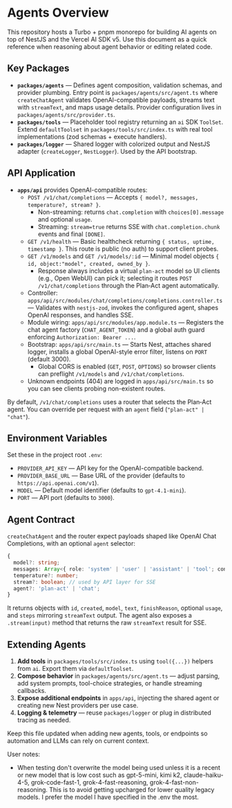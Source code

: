 # Agents Overview

This repository hosts a Turbo + pnpm monorepo for building AI agents on top of NestJS and the Vercel AI SDK v5. Use this document as a quick reference when reasoning about agent behavior or editing related code.

## Key Packages

- **`packages/agents`** — Defines agent composition, validation schemas, and provider plumbing. Entry point is `packages/agents/src/agent.ts` where `createChatAgent` validates OpenAI-compatible payloads, streams text with `streamText`, and maps usage details. Provider configuration lives in `packages/agents/src/provider.ts`.
- **`packages/tools`** — Placeholder tool registry returning an `ai` SDK `ToolSet`. Extend `defaultToolset` in `packages/tools/src/index.ts` with real tool implementations (zod schemas + execute handlers).
- **`packages/logger`** — Shared logger with colorized output and NestJS adapter (`createLogger`, `NestLogger`). Used by the API bootstrap.

## API Application

- **`apps/api`** provides OpenAI-compatible routes:
  - `POST /v1/chat/completions` — Accepts `{ model?, messages, temperature?, stream? }`.
    - Non-streaming: returns `chat.completion` with `choices[0].message` and optional `usage`.
    - Streaming: `stream=true` returns SSE with `chat.completion.chunk` events and final `[DONE]`.
  - `GET /v1/health` — Basic healthcheck returning `{ status, uptime, timestamp }`. This route is public (no auth) to support client probes.
  - `GET /v1/models` and `GET /v1/models/:id` — Minimal model objects `{ id, object:"model", created, owned_by }`.
    - Response always includes a virtual `plan-act` model so UI clients (e.g., Open WebUI) can pick it; selecting it routes `POST /v1/chat/completions` through the Plan‑Act agent automatically.
  - Controller: `apps/api/src/modules/chat/completions/completions.controller.ts` — Validates with `nestjs-zod`, invokes the configured agent, shapes OpenAI responses, and handles SSE.
  - Module wiring: `apps/api/src/modules/app.module.ts` — Registers the chat agent factory (`CHAT_AGENT_TOKEN`) and a global auth guard enforcing `Authorization: Bearer ...`.
  - Bootstrap: `apps/api/src/main.ts` — Starts Nest, attaches shared logger, installs a global OpenAI-style error filter, listens on `PORT` (default 3000).
    - Global CORS is enabled (`GET`, `POST`, `OPTIONS`) so browser clients can preflight `/v1/models` and `/v1/chat/completions`.
  - Unknown endpoints (404) are logged in `apps/api/src/main.ts` so you can see clients probing non-existent routes.

By default, `/v1/chat/completions` uses a router that selects the Plan‑Act agent. You can override per request with an `agent` field (`"plan-act" | "chat"`).

## Environment Variables

Set these in the project root `.env`:

- `PROVIDER_API_KEY` — API key for the OpenAI-compatible backend.
- `PROVIDER_BASE_URL` — Base URL of the provider (defaults to `https://api.openai.com/v1`).
- `MODEL` — Default model identifier (defaults to `gpt-4.1-mini`).
- `PORT` — API port (defaults to `3000`).

## Agent Contract

`createChatAgent` and the router expect payloads shaped like OpenAI Chat Completions, with an optional `agent` selector:

```ts
{
  model?: string;
  messages: Array<{ role: 'system' | 'user' | 'assistant' | 'tool'; content: string }>;
  temperature?: number;
  stream?: boolean; // used by API layer for SSE
  agent?: 'plan-act' | 'chat';
}
```

It returns objects with `id`, `created`, `model`, `text`, `finishReason`, optional `usage`, and `steps` mirroring `streamText` output. The agent also exposes a `.stream(input)` method that returns the raw `streamText` result for SSE.

## Extending Agents

1. **Add tools** in `packages/tools/src/index.ts` using `tool({...})` helpers from `ai`. Export them via `defaultToolset`.
2. **Compose behavior** in `packages/agents/src/agent.ts` — adjust parsing, add system prompts, tool-choice strategies, or handle streaming callbacks.
3. **Expose additional endpoints** in `apps/api`, injecting the shared agent or creating new Nest providers per use case.
4. **Logging & telemetry** — reuse `packages/logger` or plug in distributed tracing as needed.

Keep this file updated when adding new agents, tools, or endpoints so automation and LLMs can rely on current context.

User notes:
- When testing don't overwrite the model being used unless it is a recent or new model that is low cost such as gpt-5-mini, kimi k2, claude-haiku-4-5, grok-code-fast-1, grok-4-fast-reasoning, grok-4-fast-non-reasoning. This is to avoid getting upcharged for lower quality legacy models. I prefer the model I have specified in the .env the most.